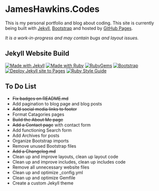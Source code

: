 # JamesHawkins.Codes

This is my personal portfolio and blog about coding. This site is currently being built with [Jekyll](https://jekyllrb.com), [Bootstrap](https://getbootstrap.com/) and hosted by [GitHub Pages](https://pages.github.com).

_It is a work-in-progress and may contain bugs and layout issues._

## Jekyll Website Build

[![Made with Jekyll](https://img.shields.io/badge/Jekyll-3.9.3-blue?logo=jekyll&logoColor=white)](https://jekyllrb.com)
[![Made with Ruby](https://img.shields.io/badge/Ruby->=3.2.2-label?logo=ruby&logoColor=white&color=%23CC342D)](https://ruby-lang.org)
[![RubyGems](https://img.shields.io/badge/RubyGems-3.5.1-label?logo=rubygems&logoColor=white&color=%23E9573F)](https://rubygems.org/pages/download)
[![Bootstrap](https://img.shields.io/badge/Bootstrap-5.3.2-label?logo=bootstrap&logoColor=white&color=%237952B3)](<https://www.getbootstrap.com>)
[![Deploy Jekyll site to Pages](https://github.com/jhawksno/james-hawkins-codes/actions/workflows/jekyll.yml/badge.svg)](https://github.com/jhawksno/james-hawkins-codes/actions/workflows/jekyll.yml)
[![Ruby Style Guide](https://img.shields.io/badge/code_style-rubocop-brightgreen.svg)](https://github.com/rubocop/rubocop)

## To Do List

- ~~Fix badges on README.md~~
- Add pagination to blog page and blog posts
- ~~Add social media links to footer~~
- Format Catagories pages
- ~~Build the About Me page~~
- ~~Add a Contact page~~ with contact form
- Add functioning Search form
- Add Archives for posts
- Organize Bootstrap imports
- Remove unused Bootstrap files
- ~~Add a Changelog.md~~
- Clean up and improve layouts, clean up layout code
- Clean up and improve includes, clean up includes code
- Remove all unnecessary website files
- Clean up and optimize \_config.yml
- Clean up and optimize Gemfile
- Create a custom Jekyll theme

